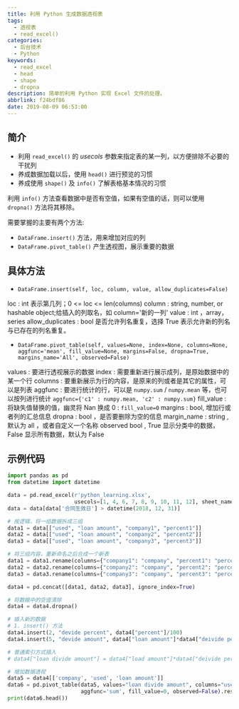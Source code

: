 ```yaml
---
title: 利用 Python 生成数据透视表
tags:
  - 透视表
  - read_excel()
categories:
  - 后台技术
  - Python
keywords:
  - read_excel
  - head
  - shape
  - dropna
description: 简单的利用 Python 实现 Excel 文件的处理。
abbrlink: f24bdf86
date: 2019-08-09 06:53:00
---
```



## 简介

- 利用 `read_excel()` 的 *usecols* 参数来指定表的某一列，以方便排除不必要的干扰列
- 养成数据加载以后，使用 `head()` 进行预览的习惯
- 养成使用 `shape()` 及 `info()` 了解表格基本情况的习惯

利用 `info()` 方法查看数据中是否有空值，如果有空值的话，则可以使用 `dropna()` 方法将其移除。

需要掌握的主要有两个方法:

- `DataFrame.insert()` 方法，用来增加对应的列
- `DataFrame.pivot_table()` 产生透视图，展示重要的数据

<!--more-->

## 具体方法

- `DataFrame.insert(self, loc, column, value, allow_duplicates=False)`

loc : int 表示第几列；0 <= loc <= len(columns)
column : string, number, or hashable object;给插入的列取名，如 column='新的一列'
value : int ，array，series
allow_duplicates : bool 是否允许列名重复，选择 True 表示允许新的列名与已存在的列名重复。

- `DataFrame.pivot_table(self, values=None, index=None, columns=None, aggfunc='mean', fill_value=None, margins=False, dropna=True, margins_name='All', observed=False)`

values : 要进行透视展示的数据
index : 需要重新进行展示成列，是原始数据中的某一个行
columns : 要重新展示为行的内容，是原来的列或者是其它的属性，可以是列表
aggfunc : 要进行统计的行，可以是 `numpy.sum` / `numpy.mean` 等，也可以按列进行统计 `aggfunc={'c1' : numpy.mean, 'c2' : numpy.sum}`
fill_value : 将缺失值替换的值，幽灵将 Nan 换成 0 : `fill_value=0`
margins : bool, 增加行或者列的汇总信息
dropna : bool ，是否要删除为空的信息
margin_name : string , 默认为 all ，或者自定义一个名称 observed bool , True 显示分类中的数据，False 显示所有数据，默认为 False

## 示例代码

```python
import pandas as pd
from datetime import datetime

data = pd.read_excel(r'python_learning.xlsx',
                     usecols=[1, 4, 6, 7, 8, 9, 10, 11, 12], sheet_name='sheetName')
data = data[data['合同生效日'] > datetime(2018, 12, 31)]

# 按逻辑，将一组数据拆成三组
data1 = data[["used", "loan amount", "company1", "percent1"]]
data2 = data[["used", "loan amount", "company2", "percent2"]]
data3 = data[["used", "loan amount", "company3", "percent3"]]

# 将三组内容，重新命名之后合成一个新表
data1 = data1.rename(columns={"company1": "company", "percent1": "percent"})
data2 = data2.rename(columns={"company2": "company", "percent2": "percent"})
data3 = data3.rename(columns={"company3": "company", "percent3": "percent"})

data4 = pd.concat([data1, data2, data3], ignore_index=True)

# 将数据中的空值清除
data4 = data4.dropna()

# 插入新的数据
# 1. insert() 方法
data4.insert(2, "devide percent", data4["percent"]/100)
data4.insert(5, "devide amount", data4["loan amount"]*data4["deivide percent"]/10000, False)

# 普通索引方式插入
# data4["loan divide amount"] = data4["load amount"]*data4["deivide percent"]/10000

# 增加数据透视
data5 = data4[['company', 'used', 'loan amount']]
data6 = pd.pivot_table(data5, values="loan divide amount", columns="used", index="company",
                       aggfunc='sum', fill_value=0, observed=False).reset_index()
print(data6.head())
```
